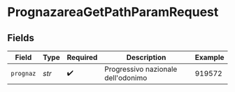 # PrognazareaGetPathParamRequest


## Fields

| Field                              | Type                               | Required                           | Description                        | Example                            |
| ---------------------------------- | ---------------------------------- | ---------------------------------- | ---------------------------------- | ---------------------------------- |
| `prognaz`                          | *str*                              | :heavy_check_mark:                 | Progressivo nazionale dell'odonimo | 919572                             |
